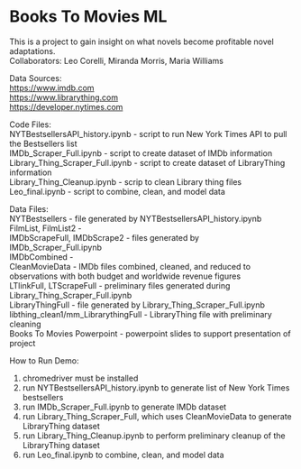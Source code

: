 # Books To Movies ML

This is a project to gain insight on what novels become profitable novel adaptations.</br>
Collaborators: Leo Corelli, Miranda Morris, Maria Williams

Data Sources:</br>
https://www.imdb.com</br>
https://www.librarything.com</br>
https://developer.nytimes.com

Code Files:</br>
NYTBestsellersAPI_history.ipynb - script to run New York Times API to pull the Bestsellers list</br>
IMDb_Scraper_Full.ipynb - script to create dataset of IMDb information</br>
Library_Thing_Scraper_Full.ipynb - script to create dataset of LibraryThing information</br>
Library_Thing_Cleanup.ipynb - scrip to clean Library thing files</br>
Leo_final.ipynb - script to combine, clean, and model data

Data Files:</br>
NYTBestsellers - file generated by NYTBestsellersAPI_history.ipynb</br>
FilmList, FilmList2 - </br>
IMDbScrapeFull, IMDbScrape2 - files generated by IMDb_Scraper_Full.ipynb</br>
IMDbCombined - </br>
CleanMovieData - IMDb files combined, cleaned, and reduced to observations with both budget and worldwide revenue figures</br>
LTlinkFull, LTScrapeFull - preliminary files generated during Library_Thing_Scraper_Full.ipynb </br>
LibraryThingFull - file generated by Library_Thing_Scraper_Full.ipynb</br>
libthing_clean1/mm_LibrarythingFull - LibraryThing file with preliminary cleaning</br>
Books To Movies Powerpoint - powerpoint slides to support presentation of project</br>

How to Run Demo:</br>
1) chromedriver must be installed</br>
2) run NYTBestsellersAPI_history.ipynb to generate list of New York Times bestsellers</br>
3) run IMDb_Scraper_Full.ipynb to generate IMDb dataset</br>
4) run Library_Thing_Scraper_Full, which uses CleanMovieData to generate LibraryThing dataset</br>
5) run Library_Thing_Cleanup.ipynb to perform preliminary cleanup of the LibraryThing dataset</br>
6) run Leo_final.ipynb to combine, clean, and model data
